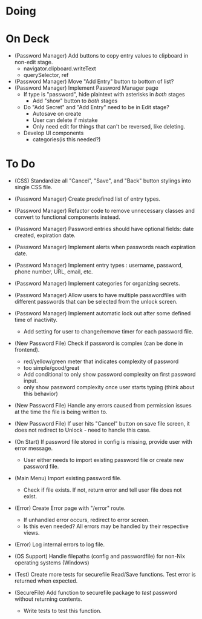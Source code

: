 # Doing

# On Deck
- (Password Manager) Add buttons to copy entry values to clipboard in non-edit stage.
	- navigator.clipboard.writeText
	- querySelector, ref
- (Password Manager) Move "Add Entry" button to bottom of list?
- (Password Manager) Implement Password Manager page
	- If type is "password", hide plaintext with asterisks in *both* stages
		- Add "show" button to *both* stages
	- Do "Add Secret" and "Add Entry" need to be in Edit stage?
		- Autosave on create
		- User can delete if mistake
		- Only need edit for things that can't be reversed, like deleting.
	- Develop UI components
		- categories(is this needed?)

# To Do

- (CSS) Standardize all "Cancel", "Save", and "Back" button stylings into single CSS file.

- (Password Manager) Create predefined list of entry types.
- (Password Manager) Refactor code to remove unnecessary classes and convert to functional components instead.
- (Password Manager) Password entries should have optional fields: date created, expiration date.
- (Password Manager) Implement alerts when passwords reach expiration date.
- (Password Manager) Implement entry types : username, password, phone number, URL, email, etc.
- (Password Manager) Implement categories for organizing secrets.
- (Password Manager) Allow users to have multiple passwordfiles with different passwords that can be selected from the unlock screen.
- (Password Manager) Implement automatic lock out after some defined time of inactivity.
	- Add setting for user to change/remove timer for each password file.

- (New Password File) Check if password is complex (can be done in frontend).
	- red/yellow/green meter that indicates complexity of password
	- too simple/good/great
	- Add conditional to only show password complexity on first password input.
	- only show password complexity once user starts typing (think about this behavior)
- (New Password File) Handle any errors caused from permission issues at the time the file is being written to.
- (New Password File) If user hits "Cancel" button on save file screen, it does not redirect to Unlock - need to handle this case.

- (On Start) If password file stored in config is missing, provide user with error message.
	- User either needs to import existing password file or create new password file.

- (Main Menu) Import existing password file.
	- Check if file exists. If not, return error and tell user file does not exist.

- (Error) Create Error page with "/error" route.
	- If unhandled error occurs, redirect to error screen.
	- Is this even needed? All errors may be handled by their respective views.
- (Error) Log internal errors to log file.

- (OS Support) Handle filepaths (config and passwordfile) for non-Nix operating systems (Windows)

- (Test) Create more tests for securefile Read/Save functions. Test error is returned when expected.

- (SecureFile) Add function to securefile package to *test* password without returning contents.
	- Write tests to test this function.
